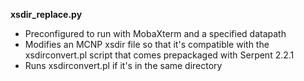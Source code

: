 **xsdir_replace.py**
- Preconfigured to run with MobaXterm and a specified datapath
- Modifies an MCNP xsdir file so that it's compatible with the xsdirconvert.pl script that comes prepackaged with Serpent 2.2.1
- Runs xsdirconvert.pl if it's in the same directory
